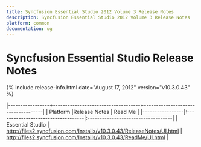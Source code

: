 ```yaml
---
title: Syncfusion Essential Studio 2012 Volume 3 Release Notes  
description: Syncfusion Essential Studio 2012 Volume 3 Release Notes  
platform: common
documentation: ug
---
```


# Syncfusion Essential Studio Release Notes  

{% include release-info.html date="August 17, 2012"  version="v10.3.0.43" %} 


|-----------------+------------------------------------+------------------------------------|
|   Platform      |Release Notes                       | Read Me                            |
|-----------------|:-----------------------------------|:-----------------------------------|
| Essential Studio  | <http://files2.syncfusion.com/Installs/v10.3.0.43/ReleaseNotes/UI.html> | <http://files2.syncfusion.com/Installs/v10.3.0.43/ReadMe/UI.html> |


